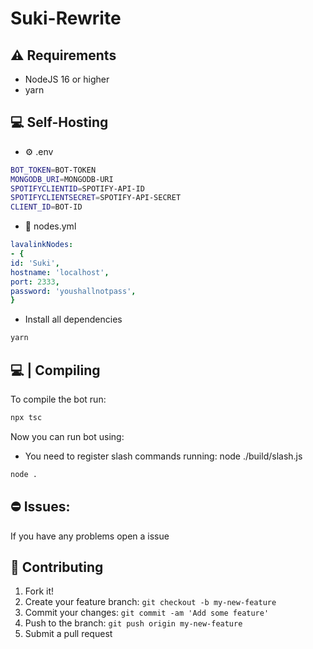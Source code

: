 # Suki-Rewrite

## ⚠ Requirements
- NodeJS 16 or higher
- yarn


## 💻 Self-Hosting

- ⚙️ .env
```bash
BOT_TOKEN=BOT-TOKEN
MONGODB_URI=MONGODB-URI
SPOTIFYCLIENTID=SPOTIFY-API-ID
SPOTIFYCLIENTSECRET=SPOTIFY-API-SECRET
CLIENT_ID=BOT-ID
```

- 🎵 nodes.yml
```yml
lavalinkNodes:
- {
id: 'Suki',
hostname: 'localhost',
port: 2333,
password: 'youshallnotpass',
}
```

- Install all dependencies
```bash
yarn
```

## 💻 | Compiling
To compile the bot run:

```bash
npx tsc
```

Now you can run bot using:
- You need to register slash commands running: node ./build/slash.js
```bash
node .
```

## ⛔ Issues:
If you have any problems open a issue

## 🚀 Contributing

1. Fork it!
2. Create your feature branch: `git checkout -b my-new-feature`
3. Commit your changes: `git commit -am 'Add some feature'`
4. Push to the branch: `git push origin my-new-feature`
5. Submit a pull request
